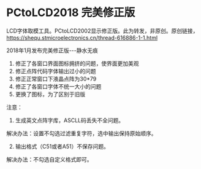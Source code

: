 # PCtoLCD2018 完美修正版
LCD字体取模工具。PCtoLCD2002显示修正版。此为转发，非原创。原创链接，https://shequ.stmicroelectronics.cn/thread-616886-1-1.html

2018年1月发布完美修正版---静水无痕

1. 修正了各窗口界面图标拥挤的问题，使界面更加美观
2. 修正点阵代码字体输出过小的问题
3. 修正正常窗口下液晶点阵为30*79
1. 修正了各窗口字体不统一大小的问题
1. 更换了图标，为了区别于旧版


注意：
1. 生成英文点阵字库，ASCLL码丢失不全问题。

解决办法：设置不勾选过滤重复字符，选中输出保持原始顺序。

2. 输出格式（C51或者A51）不保存问题。

解决办法：不勾选自定义格式即可。
